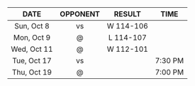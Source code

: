 |    DATE     |         OPPONENT          |  RESULT   |  TIME   |
|:-----------:|:-------------------------:|:---------:|:-------:|
| Sun, Oct 8  |     vs [](/r/sixers)      | W 114-106 |         |
| Mon, Oct 9  |     @ [](/r/nyknicks)     | L 114-107 |         |
| Wed, Oct 11 |      @ [](/r/sixers)      | W 112-101 |         |
| Tue, Oct 17 |    vs [](/r/nyknicks)     |           | 7:30 PM |
| Thu, Oct 19 | @ [](/r/charlottehornets) |           | 7:00 PM |